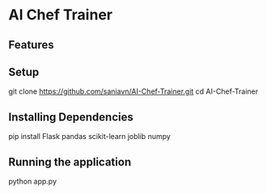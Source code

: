 # AI Chef Trainer 
<p align="justify"> </p>

## Features 

## Setup

git clone https://github.com/saniavn/AI-Chef-Trainer.git
cd AI-Chef-Trainer

## Installing Dependencies
pip install Flask pandas scikit-learn joblib numpy

## Running the application
python app.py


